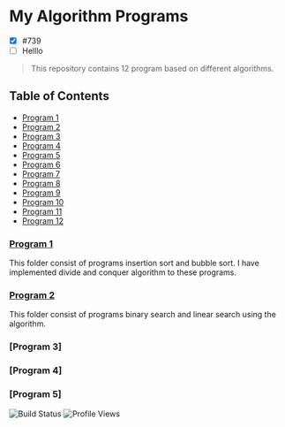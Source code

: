 ﻿# My Algorithm Programs
- [x] #739
- [ ] Helllo
> This repository contains 12 program based on different algorithms.

## Table of Contents
- [Program 1](#program-1)
- [Program 2](#program-2)
- [Program 3](#program-3)
- [Program 4](#program-4)
- [Program 5](#program-5)
- [Program 6](#program-6)
- [Program 7](#program-7)
- [Program 8](#program-8)
- [Program 9](#program-9)
- [Program 10](#program-10)
- [Program 11](#program-11)
- [Program 12](#program-12)


### [Program 1](https://github.com/priyamshree/Design-Analysis-Algorithms/tree/main/Program1) 
This folder consist of programs insertion sort and bubble sort. I have implemented divide and conquer algorithm to these programs.
### [Program 2](https://github.com/priyamshree/Design-Analysis-Algorithms/tree/main/Program2)
This folder consist of programs binary search and linear search using the algorithm.
### [Program 3]
### [Program 4]
### [Program 5]
![Build Status](https://img.shields.io/github/workflow/status/username/project-name/CI)
![Profile Views](https://komarev.com/ghpvc/?username=priyamshree)
